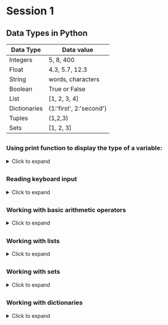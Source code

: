 # Session 1

## Data Types in Python


Data Type | Data value
------------ | -------------
Integers | 5, 8, 400
Float | 4.3, 5.7, 12.3
String | words, characters
Boolean | True or False
List | [1, 2, 3, 4]  
Dictionaries | {1:'first', 2:'second'}
Tuples | (1,2,3)
Sets | [1, 2, 3]

##
### Using **print** function to display the type of a variable:
<details>
 <summary>Click to expand</summary>
 
 ```js

- print "True is of type:", type(True)
  - True is of type: <type 'bool'>

- print "'ion' is of type:", type('ion')
  - ion is of type: <type 'str'>

- print "100 is of type:", type(100)
  - 100 is of type: <type 'int'>

- print "3.14 is of type:", type(3.14)
  - 100 is of type: <type 'float'>

- print "[1, 2, 3] is of type:", type([1, 2, 3])
  - [1, 2, 3] is of type: <type 'list'>

- print "(1, 2, 3) is of type:", type((1, 2, 3))
  - (1, 2, 3) is of type: <type 'tuple'>
  
- print "{1, 2, 3} is of type:", type({1, 2, 3})
  - {1, 2, 3} is of type: <type 'set'>

- print "{1: 2}) is of type:", type({1: 2})
  - {1: 2}) is of type: <type 'dict'>
  
- print type(True)
  - <type 'bool'>

- print type(1)
  - <type 'int'>
  
- print type(True) == type(1)
  - False

- print True == 1
  - True
  
 ```
 
</details>


##
### Reading keyboard input
<details>
 <summary> Click to expand </summary>
 
```js

name = raw_input("Give me a name: ")
print "Your name is: %s" % name

value1= raw_input("Give me a value: ")
value2= raw_input("Give me anoter name: ")
print 'The sum is: %s' % value1 + value2

value1= int(raw_input("Give me a value: "))
value2= int(raw_input("Give me anoter name: "))

sum = int(value1) + int(value2)
print 'The sum is: %d' % sum

ch = raw_input("Enter a character: ")[0]
print ch

ch = raw_input("Enter a character: ")[0:6]
print ch

result = eval(raw_input("Give me an expression: "))
print result

#argv file

print "Name: %s, Age: %d" % ('John', 22)
  
```
</details>


##
### Working with basic arithmetic operators
<details>
 <summary>Click to expand </summary>

```js
import math

#from math import sqrt

a = 5 
b = 4
s = 'string'

print a+b
print type(a+b)
print '\n'

print a/b 
print type(a/b)

print a*b
print type(a/b)

print a%b
print type(a/b)

print '\n'

c = 2.5
print type(c*a)

print math.sqrt(b)

print str(a) + s
print s * 5


> Operations with Strings

s = 'hi'
c = 5
print s[1]
print len(s)
print s + 'there'
print 'Value of c is:' + c
print 'Value of c is:' + str(c)
print 'value of c is: %d ' % c

```

</details>

##
### Working with lists
<details>
 <summary> Click to expand </summary>

```js
>Functions 'append, extend and insert'
a = [1, 2, 3, 4, 5]
b = a

print a
print type(a)

a.append(6)
print a

a.append(['ana', 'are', 'mere']) #use also extend to see the list length difference
print a
print len(a)

a.insert(1, 'new')
print a

#time_difference_file


>Functions 'pop and remove'
a = [1, 2, 3, 4, 5, 1]
a.pop(1) #use also remove to see the difference
print a

>Function index
print a.index(2)

>Function reverse
a.reverse()
print a

>Function sort
a.sort()
print a

>Slicing
a = [1, 2, 3, 4, 5]
print a[2:4]
print a[:2]
print a[2:]

b = a 
b[1] = 'elem'
print b
print a

b= a[:]
b[1] = 2
print '\n', b
print a

```
</details>

##
### Working with sets
<details>
 <summary> Click to expand </summary>

```js

a = {1, 2, 3}
b = set([1,2,3])
print type(a), type(b)

a.add(4)
print 'a =', a
#a.add(5, 6)
#len(a)
#a.add((5,6))
#a.add([7,8])
#a.update([7,8])
#a.update()

b = a
b.add(9)
print a,b

b = a.copy()
b.add(10)
print a,b

a.remove(1)
a.pop

#Operation between two sets

diff = b.difference(a)
print 'b-a: ', diff

uni = a.union(b)
print 'a+b: ', uni

inter = a.intersection(b)
print 'a intersected with b: ', inter

# converting to and from lists
my_list = [1, 2, 3]
my_set = set(my_list)
print my_set

my_new_list = list(my_set)
print my_new_list

```

</details>

##
### Working with dictionaries
<details>
 <summary> Click to expand </summary>

```js
#basics
a  = {'key': 'value'}
print a
print type(a)

a[1] = 10
print a

a['list'] = [1, 2, 3]

a[1, 2] = (1,2)   #tuple as a key
print a

a[[1, 2]] = [1, 2, 3]   #list as a key
print a

a  = {'first': 'element', 1: 4, 'third': 5, (1, 2): None, 'testing': 'another one'}
print a

> Operations with dictionaries
#delete operation
del a['third']
print a

#add operation
a['third'] =  4
print a

#update operation
a['third'] = 5
print a

print 'Dictionary keys:', a.keys()
print 'Dictionary values:', a.values()
print 'Dictionary items:', a.items()

```

</details>
